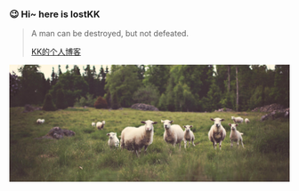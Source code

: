 ### 😉 Hi~ here is lostKK 

> A man can be destroyed, but not defeated.
> 
> [KK的个人博客](https://lostkk.github.io "KK的个人博客")
<img src="./cover/sheep.jpg" />
